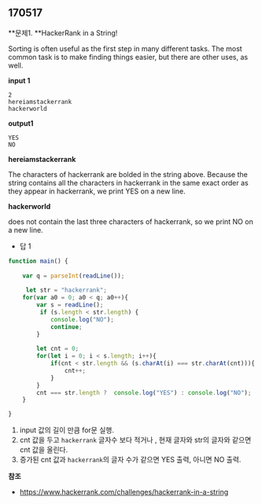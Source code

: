 ## 170517

**문제1. **HackerRank in a String!

Sorting is often useful as the first step in many different tasks. The most common task is to make finding things easier, but there are other uses, as well.

**input 1**
~~~
2
hereiamstackerrank
hackerworld
~~~

**output1**
~~~
YES
NO
~~~


**hereiamstackerrank**

The characters of hackerrank are bolded in the string above. Because the string contains all the characters in hackerrank in the same exact order as they appear in hackerrank, we print YES on a new line.


**hackerworld**

does not contain the last three characters of hackerrank, so we print NO on a new line.

- 답 1
~~~   javascript
function main() {
    
    var q = parseInt(readLine());
    
     let str = "hackerrank";
    for(var a0 = 0; a0 < q; a0++){
        var s = readLine();
         if (s.length < str.length) {
            console.log("NO");
            continue; 
        }
        
        let cnt = 0;
        for(let i = 0; i < s.length; i++){
            if(cnt < str.length && (s.charAt(i) === str.charAt(cnt))){
                cnt++;
            }
        }        
        cnt === str.length ?  console.log("YES") : console.log("NO");      
    }

}
~~~
1. input 값의 길이 만큼 for문 실행.
2. cnt 값을 두고 `hackerrank` 글자수 보다 적거나 , 현재 글자와 str의 글자와 같으면 cnt 값을 올린다.
3. 증가된 cnt 값과 `hackerrank`의 글자 수가 같으면 YES 출력, 아니면 NO 출력. 


**참조**

- https://www.hackerrank.com/challenges/hackerrank-in-a-string